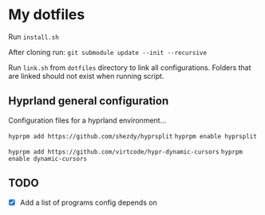 # My dotfiles

Run `install.sh`

After cloning run: `git submodule update --init --recursive`

Run `link.sh` from `dotfiles` directory to link all configurations.
Folders that are linked should not exist when running script.

## Hyprland general configuration

Configuration files for a hyprland environment...

`hyprpm add https://github.com/shezdy/hyprsplit`
`hyprpm enable hyprsplit`

`hyprpm add https://github.com/virtcode/hypr-dynamic-cursors`
`hyprpm enable dynamic-cursors`

## TODO

- [x] Add a list of programs config depends on
